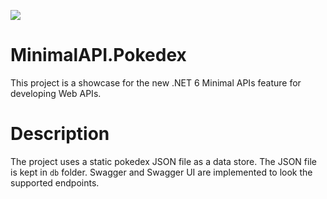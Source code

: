 ![](https://countrush-prod.azurewebsites.net/l/badge/?repository=kasuken.MinimalAPI.Pokedex)

# MinimalAPI.Pokedex
This project is a showcase for the new .NET 6 Minimal APIs feature for developing Web APIs.

# Description

The project uses a static pokedex JSON file as a data store. The JSON file is kept in `db` folder. Swagger and Swagger UI are implemented to look the supported endpoints.
